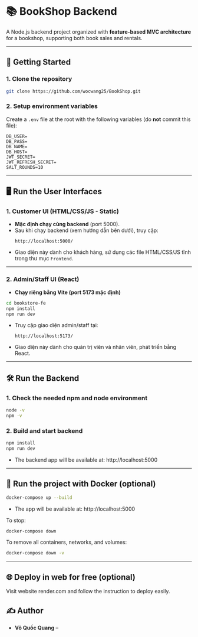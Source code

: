 # 📚 BookShop Backend

A Node.js backend project organized with **feature-based MVC architecture** for a bookshop, supporting both book sales and rentals.

---

## 🚀 Getting Started

### 1. Clone the repository

```bash
git clone https://github.com/wocwang25/BookShop.git
```

### 2. Setup environment variables

Create a `.env` file at the root with the following variables (do **not** commit this file):

```dotenv
DB_USER=
DB_PASS=
DB_NAME=
DB_HOST=
JWT_SECRET=
JWT_REFRESH_SECRET=
SALT_ROUNDS=10
```

---

## 🖥️ Run the User Interfaces

### 1. Customer UI (HTML/CSS/JS - Static)

- **Mặc định chạy cùng backend** (port 5000).
- Sau khi chạy backend (xem hướng dẫn bên dưới), truy cập:
  ```
  http://localhost:5000/
  ```
- Giao diện này dành cho khách hàng, sử dụng các file HTML/CSS/JS tĩnh trong thư mục `Frontend`.

---

### 2. Admin/Staff UI (React)

- **Chạy riêng bằng Vite (port 5173 mặc định)**

```bash
cd bookstore-fe
npm install
npm run dev
```
- Truy cập giao diện admin/staff tại:
  ```
  http://localhost:5173/
  ```
- Giao diện này dành cho quản trị viên và nhân viên, phát triển bằng React.

---

## 🛠️ Run the Backend

### 1. Check the needed npm and node environment

```bash
node -v
npm -v
```

### 2. Build and start backend

```bash
npm install
npm run dev 
```
- The backend app will be available at: http://localhost:5000

---

## 🐳 Run the project with Docker (optional)

```bash
docker-compose up --build
```
- The app will be available at: http://localhost:5000

To stop:
```bash
docker-compose down
```

To remove all containers, networks, and volumes:
```bash
docker-compose down -v
```

---

## 🌐 Deploy in web for free (optional)
Visit website render.com and follow the instruction to deploy easily.

## ✍️ Author

- **Võ Quốc Quang** –